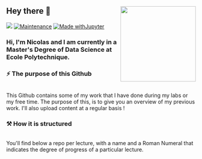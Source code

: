 ## Hey there :wave: <img align='right' src='https://media.giphy.com/media/bcKmIWkUMCjVm/giphy.gif' width='200"'>
![](https://visitor-badge.glitch.me/badge?page_id=nicolasbsn.nicolasbsn)
[![Maintenance](https://img.shields.io/badge/Maintained%3F-yes-green.svg)](https://GitHub.com/Naereen/StrapDown.js/graphs/commit-activity)
[![Made withJupyter](https://img.shields.io/badge/Made%20with-Jupyter-orange?style=for-the-badge&logo=Jupyter)](https://jupyter.org/try)
<br />

### Hi, I'm Nicolas and I am currently in a Master's Degree of Data Science at Ecole Polytechnique.

### ⚡️ The purpose of this Github
<br />
This Github contains some of my work that I have done during my labs or my free time. The purpose of this, is to give you an overview of my previous work. I'll also upload content at a regular basis !

### ⚒️ How it is structured
<br />
You'll find below a repo per lecture, with a name and a Roman Numeral that indicates the degree of progress of a particular lecture.
